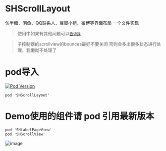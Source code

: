 # SHScrollLayout
仿半糖、闲鱼、QQ联系人、豆瓣小组、微博等界面布局 一个文件实现
> 使用中如果有其他问题可以[`告诉我`](https://github.com/CCSH/SHScrollLayout/issues/new)



> 子控制器的scrollview的bounces最好不要关闭 否则会多出很多状态进行处理，我懒就不处理了
# pod导入
[![Pod Version](http://img.shields.io/cocoapods/v/SHScrollLayout.svg?style=flat)](http://cocoadocs.org/docsets/SHScrollLayout/)
```
pod 'SHScrollLayout'
```
# Demo使用的组件请 pod 引用最新版本
```
pod 'SHLabelPageView'
pod 'SHScrollView'
```

![image](https://github.com/CCSH/ScrollLayout/blob/master/QQ20180915-144725-HD.gif)
